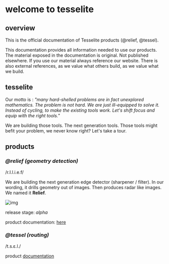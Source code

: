 # **welcome to tesselite**

## **overview**

This is the official documentation of Tesselite products (@relief, @tessel).

This documentation provides all information needed to use our products. 
The material exposed in the documentation is original. Not published elsewhere. If you use our material always reference our website.
There is also external references, as we value what others build, as we value what we build.


## **tesselite**

Our motto is : *"many hard-shelled problems are in fact unexplored mathematics. 
The problem is not hard. We are just ill-equipped to solve it.
Instead of cycling, to make the existing tools work. Let's shift focus and equip with the right tools."*

We are building those tools. The next generation tools. Those tools might befit your problem, we never know right?
Let's take a tour.


## **products**


### *@relief (geometry detection)*

/r.I.l.i.e.f/

We are building the next generation edge detector (sharpener / filter). 
In our wording, it drills geometry out of images.
Then produces radar like images. We named it **Relief**.

![img](readthedocs/static/lena.png)

release stage: *alpha*

product documentation: [here](readthedocs/relief)



### *@tessel (routing)* 

/t.s.ɛ.l./

product [documentation](readthedocs/tessel)
